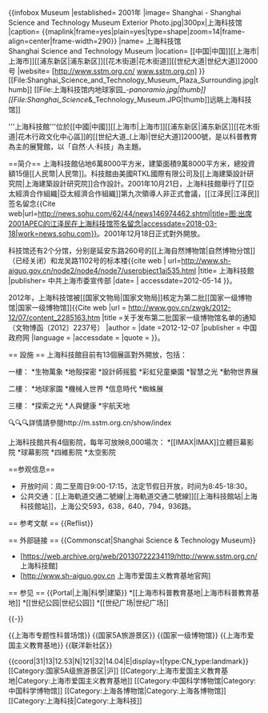 {{infobox Museum
|established=     2001年
|image=           Shanghai - Shanghai Science and Technology Museum Exterior Photo.jpg|300px|上海科技馆
|caption=
{{maplink|frame=yes|plain=yes|type=shape|zoom=14|frame-align=center|frame-width=290}}
|name=            上海科技馆<br />Shanghai Science and Technology Museum
|location=       [[中国|中国]][[上海市|上海市]][[浦东新区|浦东新区]][[花木街道|花木街道]][[世纪大道|世纪大道]]2000号
|website=         [http://www.sstm.org.cn/ www.sstm.org.cn]
}}
[[File:Shanghai_Science_and_Technology_Museum_Plaza_Surrounding.jpg|thumb]]
[[File:上海科技馆内地球家园_-_panoramio.jpg|thumb]]
[[File:Shanghai_Science_&_Technology_Museum.JPG|thumb]]远眺上海科技馆]]

'''上海科技館'''位於[[中國|中國]][[上海市|上海市]][[浦东新区|浦东新区]][[花木街道|花木行政文化中心區]]的[[世纪大道_(上海)|世纪大道]]2000號，是以科普教育為主的展覽館，以「自然·人·科技」為主題。

==简介==
上海科技館佔地6萬8000平方米，建築面積9萬8000平方米，總投資額15億[[人民幣|人民幣]]。科技館由美國RTKL國際有限公司及[[上海建築設計研究院|上海建築設計研究院]]合作設計。2001年10月21日，上海科技館舉行了[[亞太經濟合作組織|亞太經濟合作組織]]第九次領導人非正式會議，[[江泽民|江泽民]]签名留念<ref>{{Cite web|url=http://news.sohu.com/62/44/news146974462.shtml|title=图:出席2001APEC的江泽民在上海科技馆签名留念|accessdate=2018-03-18|work=news.sohu.com}}</ref>。2001年12月18日正式對外開放。

科技馆还有2个分馆，分别是延安东路260号的[[上海自然博物馆|自然博物分馆]]（已经关闭）和龙吴路1102号的标本楼<ref>{{cite web  | url=http://www.sh-aiguo.gov.cn/node2/node4/node7/userobject1ai535.html |title= 上海科技館 |publisher= 中共上海市委宣传部 |date=  | accessdate=2012-05-14 }}</ref>。

2012年，上海科技馆被[[国家文物局|国家文物局]]核定为第二批[[国家一级博物馆|国家一级博物馆]]<ref>{{Cite web |url = http://www.gov.cn/zwgk/2012-12/07/content_2285163.htm |title =关于发布第二批国家一级博物馆名单的通知（文物博函〔2012〕2237号）  |author =  |date =2012-12-07  |publisher = 中国政府网 |language =  |accessdate =  |quote =  }}</ref>。

== 設施 ==
上海科技館目前有13個展區對外開放，包括：  
                          
一樓：
*生物萬象
*地殼探密
*設計師摇籃
*彩虹兒童樂園
*智慧之光
*動物世界展

二樓：
*地球家園
*機械人世界
*信息時代
*蜘蛛展

三樓：
*探索之光
*人與健康
*宇航天地

🔍🔍🔍詳情請參閱http://m.sstm.org.cn/show/index

上海科技館共有4個影院，每年可放映8,000場次：
*[[IMAX|IMAX]]立體巨幕影院
*球幕影院
*四維影院
*太空影院

==参观信息==
* 开放时间：周二至周日9:00-17:15，法定节假日开放，时间为8:45-18:30。
* 公共交通：[[上海軌道交通二號線|上海軌道交通二號線]][[上海科技館站|上海科技館站]]，上海公交593，638，640，794，936路。

== 参考文献 ==
{{Reflist}}

== 外部链接 ==
{{Commonscat|Shanghai Science & Technology Museum}}
* [https://web.archive.org/web/20130722234119/http://www.sstm.org.cn/ 上海科技館]
* [http://www.sh-aiguo.gov.cn 上海市爱国主义教育基地官网]

== 参见 ==
{{Portal|上海|科學|建築}}
*[[上海市科普教育基地|上海市科普教育基地]]
*[[世纪公园|世纪公园]]
*[[世纪广场|世纪广场]]

{{-}}

{{上海市专题性科普场馆}}
{{国家5A旅游景区}}
{{国家一级博物馆}}
{{上海市爱国主义教育基地}}
{{联洋新社区}}

{{coord|31|13|12.53|N|121|32|14.04|E|display=t|type:CN_type:landmark}}
[[Category:国家5A级旅游景区|沪]]
[[Category:上海市爱国主义教育基地|Category:上海市爱国主义教育基地]]
[[Category:中国科学博物馆|Category:中国科学博物馆]]
[[Category:上海各博物馆|Category:上海各博物馆]]
[[Category:上海科技|Category:上海科技]]